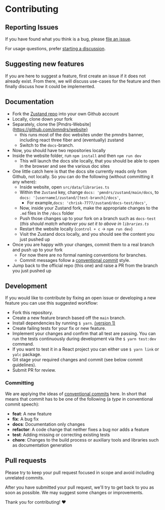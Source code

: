 # Contributing

## Reporting Issues

If you have found what you think is a bug, please [file an issue](https://github.com/pmndrs/zustand/issues/new).

For usage questions, prefer [starting a discussion](https://github.com/pmndrs/zustand/discussions/new).

## Suggesting new features

If you are here to suggest a feature, first create an issue if it does not already exist. From there, we will discuss use-cases for the feature and then finally discuss how it could be implemented.

## Documentation

- Fork the [Zustand repo](https://github.com/pmndrs/zustand/) into your own Github account
- Locally, clone down your fork
- Separately, clone the [Pmdrs-Website](https://github.com/pmndrs/website}
  - this runs most of the doc websites under the pmndrs banner, including react three fiber and (eventually) zustand
  - Switch to the `docs`-branch.
- Now, you should have two repositories locally
- Inside the website folder, run `npm install` and then `npm run dev`
  - This will launch the docs site locally, that you should be able to open in the browser and see the various doc sites
- One little catch here is that the docs site currently reads only from Github, not locally. So you can do the following (without committing it any where):
  - Inside website, open `src/data/libraries.ts`
  - Within the `Zustand` key, change `docs: 'pmndrs/zustand/main/docs`, to `docs: '[username]/zustand/[test-branch]/docs'`,
    - For example,`docs: 'chrisk-7777/zustand/docs-test/docs'`,
  - Now, inside your Zustand fork, make the appropriate changes to the `.md` files in the `/docs` folder
  - Push those changes up to your fork on a branch such as `docs-test` (_this should match whatever you set it to above in `libraries.ts`_
  - Restart the website locally (`control + c` -> `npm run dev`)
  - Visit the Zustand docs locally, and you should see the content you just pushed up
- Once you are happy with your changes, commit them to a real branch and push up to your fork
  - For now there are no formal naming conventions for branches.
  - Commit messages follow a [conventional commit](#committing) style.
- Jump back to the official repo (this one) and raise a PR from the branch you just pushed up

## Development

If you would like to contribute by fixing an open issue or developing a new feature you can use this suggested workflow:

- Fork this repository.
- Create a new feature branch based off the `main` branch.
- Install dependencies by running `$ yarn`. [(version 1)](https://classic.yarnpkg.com/lang/en/docs/install)
- Create failing tests for your fix or new feature.
- Implement your changes and confirm that all test are passing. You can run the tests continuously during development via the `$ yarn test:dev` command.
- If you want to test it in a React project you can either use `$ yarn link` or `yalc` package.
- Git stage your required changes and commit (see below commit guidelines).
- Submit PR for review.

### Committing

We are applying the ideas of [conventional commits](https://www.conventionalcommits.org/en/v1.0.0/) here. In short that means that commit has to be one of the following (a _type_ in conventional commit speech):

- **feat**: A new feature
- **fix**: A bug fix
- **docs**: Documentation only changes
- **refactor**: A code change that neither fixes a bug nor adds a feature
- **test**: Adding missing or correcting existing tests
- **chore**: Changes to the build process or auxiliary tools and libraries such as documentation
  generation

## Pull requests

Please try to keep your pull request focused in scope and avoid including unrelated commits.

After you have submitted your pull request, we'll try to get back to you as soon as possible. We may suggest some changes or improvements.

Thank you for contributing! :heart:

